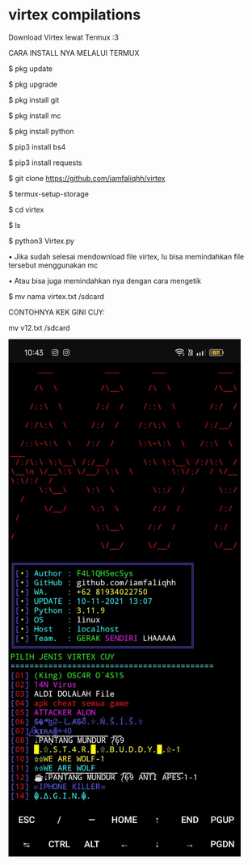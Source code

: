 # virtex compilations
Download Virtex lewat Termux :3

CARA INSTALL NYA MELALUI TERMUX

$ pkg update

$ pkg upgrade

$ pkg install git

$ pkg install mc

$ pkg install python

$ pip3 install bs4

$ pip3 install requests

$ git clone https://github.com/iamfaliqhh/virtex

$ termux-setup-storage

$ cd virtex

$ ls
 
$ python3 Virtex.py

• Jika sudah selesai mendownload file virtex, lu bisa memindahkan file tersebut menggunakan mc

• Atau bisa juga memindahkan nya dengan cara mengetik

$ mv nama virtex.txt /sdcard

CONTOHNYA KEK GINI CUY:

mv v12.txt /sdcard

![Download Virtex](https://raw.githubusercontent.com/iamfaliqhh/virtex/master/image_2024-07-30_104601519.png)
